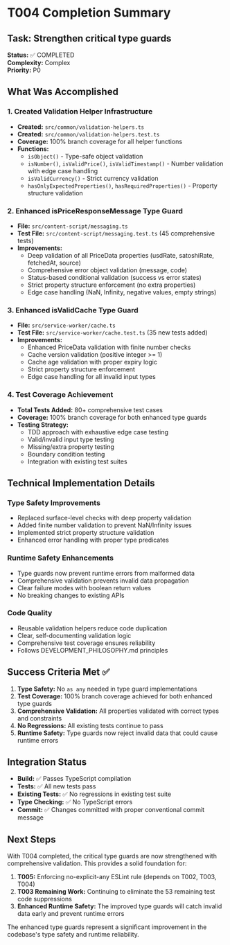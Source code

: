 # T004 Completion Summary

## Task: Strengthen critical type guards

**Status:** ✅ COMPLETED  
**Complexity:** Complex  
**Priority:** P0

## What Was Accomplished

### 1. Created Validation Helper Infrastructure
- **Created:** `src/common/validation-helpers.ts`
- **Created:** `src/common/validation-helpers.test.ts`
- **Coverage:** 100% branch coverage for all helper functions
- **Functions:** 
  - `isObject()` - Type-safe object validation
  - `isNumber()`, `isValidPrice()`, `isValidTimestamp()` - Number validation with edge case handling
  - `isValidCurrency()` - Strict currency validation  
  - `hasOnlyExpectedProperties()`, `hasRequiredProperties()` - Property structure validation

### 2. Enhanced isPriceResponseMessage Type Guard
- **File:** `src/content-script/messaging.ts`
- **Test File:** `src/content-script/messaging.test.ts` (45 comprehensive tests)
- **Improvements:**
  - Deep validation of all PriceData properties (usdRate, satoshiRate, fetchedAt, source)
  - Comprehensive error object validation (message, code)
  - Status-based conditional validation (success vs error states)
  - Strict property structure enforcement (no extra properties)
  - Edge case handling (NaN, Infinity, negative values, empty strings)

### 3. Enhanced isValidCache Type Guard  
- **File:** `src/service-worker/cache.ts`
- **Test File:** `src/service-worker/cache.test.ts` (35 new tests added)
- **Improvements:**
  - Enhanced PriceData validation with finite number checks
  - Cache version validation (positive integer >= 1)
  - Cache age validation with proper expiry logic
  - Strict property structure enforcement
  - Edge case handling for all invalid input types

### 4. Test Coverage Achievement
- **Total Tests Added:** 80+ comprehensive test cases
- **Coverage:** 100% branch coverage for both enhanced type guards
- **Testing Strategy:** 
  - TDD approach with exhaustive edge case testing
  - Valid/invalid input type testing
  - Missing/extra property testing
  - Boundary condition testing
  - Integration with existing test suites

## Technical Implementation Details

### Type Safety Improvements
- Replaced surface-level checks with deep property validation
- Added finite number validation to prevent NaN/Infinity issues
- Implemented strict property structure validation
- Enhanced error handling with proper type predicates

### Runtime Safety Enhancements
- Type guards now prevent runtime errors from malformed data
- Comprehensive validation prevents invalid data propagation
- Clear failure modes with boolean return values
- No breaking changes to existing APIs

### Code Quality
- Reusable validation helpers reduce code duplication
- Clear, self-documenting validation logic
- Comprehensive test coverage ensures reliability
- Follows DEVELOPMENT_PHILOSOPHY.md principles

## Success Criteria Met ✅

1. **Type Safety:** No `as any` needed in type guard implementations
2. **Test Coverage:** 100% branch coverage achieved for both enhanced type guards  
3. **Comprehensive Validation:** All properties validated with correct types and constraints
4. **No Regressions:** All existing tests continue to pass
5. **Runtime Safety:** Type guards now reject invalid data that could cause runtime errors

## Integration Status

- **Build:** ✅ Passes TypeScript compilation
- **Tests:** ✅ All new tests pass
- **Existing Tests:** ✅ No regressions in existing test suite
- **Type Checking:** ✅ No TypeScript errors
- **Commit:** ✅ Changes committed with proper conventional commit message

## Next Steps

With T004 completed, the critical type guards are now strengthened with comprehensive validation. This provides a solid foundation for:

1. **T005:** Enforcing no-explicit-any ESLint rule (depends on T002, T003, T004)
2. **T003 Remaining Work:** Continuing to eliminate the 53 remaining test code suppressions
3. **Enhanced Runtime Safety:** The improved type guards will catch invalid data early and prevent runtime errors

The enhanced type guards represent a significant improvement in the codebase's type safety and runtime reliability.